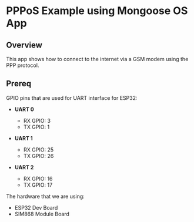 # PPPoS Example using Mongoose OS App

## Overview
This app shows how to connect to the internet via a GSM modem using the PPP protocol.


## Prereq
GPIO pins that are used for UART interface for ESP32:


  - **UART 0**
    - RX GPIO: 3
    - TX GPIO: 1

  - **UART 1**
    - RX GPIO: 25
    - TX GPIO: 26

  - **UART 2**
    - RX GPIO: 16
    - TX GPIO: 17

The hardware that we are using:

  - ESP32 Dev Board
  - SIM868 Module Board